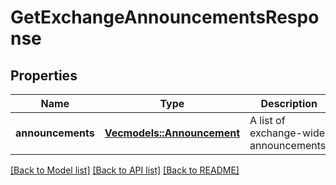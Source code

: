 # GetExchangeAnnouncementsResponse

## Properties

Name | Type | Description | Notes
------------ | ------------- | ------------- | -------------
**announcements** | [**Vec<models::Announcement>**](Announcement.md) | A list of exchange-wide announcements. | 

[[Back to Model list]](../README.md#documentation-for-models) [[Back to API list]](../README.md#documentation-for-api-endpoints) [[Back to README]](../README.md)


